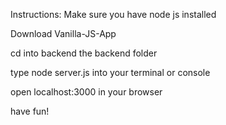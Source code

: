 Instructions: 
Make sure you have node js installed  

Download Vanilla-JS-App  

cd into backend the backend folder  

type node server.js into your terminal or console  

open localhost:3000 in your browser  

have fun!